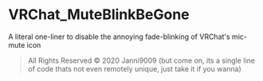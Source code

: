 # VRChat_MuteBlinkBeGone
A literal one-liner to disable the annoying fade-blinking of VRChat's mic-mute icon
> All Rights Reserved © 2020 Janni9009 (but come on, its a single line of code thats not even remotely unique, just take it if you wanna)
